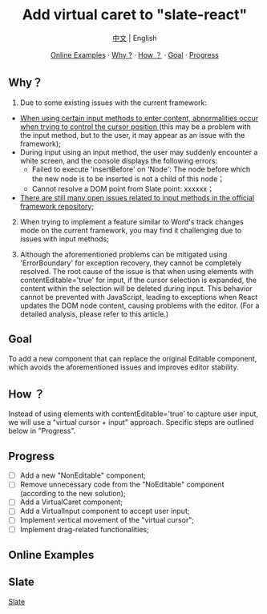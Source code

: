 <h1 align='center'>Add virtual caret to "slate-react"</h1>
<p  align='center'><a href='./Readme.md'>中文</a> | English</p>
<p  align='center'>
<a href='https://lin150.fun/spa/slate-virtual-cursor-demo/examples/virtual-cursor' target='_blank'>Online Examples</a> ·
<a href='#Why ?'>Why ?</a> ·
<a href='#How ？'>How ？</a> ·
<a href='#Goal'>Goal</a> ·
<a href='#Progress'>Progress</a>

</p>

## Why？

1. Due to some existing issues with the current framework:
<ul>
<li><a href='https://changlin-cn.github.io/some-problems/baiduIME.html' target="_blank">When using certain input methods to enter content, abnormalities occur when trying to control the cursor position </a>(this may be a problem with the input method, but to the user, it may appear as an issue with the framework);</li>
<li>
During input using an input method, the user may suddenly encounter a white screen, and the console displays the following errors:
<ul>
<li>Failed to execute 'insertBefore' on 'Node': The node before which the new node is to be inserted is not a child of this node；</li>
</li>
<li>Cannot resolve a DOM point from Slate point: xxxxxx；</li>
</ul>
</li>
<li><a href='https://github.com/ianstormtaylor/slate/issues?q=is%3Aissue+is%3Aopen+IME' target="_blank">There are still many open issues related to input methods in the official framework repository;</a></li>
</ul>

2. When trying to implement a feature similar to Word's track changes mode on the current framework, you may find it challenging due to issues with input methods;

3. Although the aforementioned problems can be mitigated using 'ErrorBoundary' for exception recovery, they cannot be completely resolved. The root cause of the issue is that when using elements with contentEditable='true' for input, if the cursor selection is expanded, the content within the selection will be deleted during input. This behavior cannot be prevented with JavaScript, leading to exceptions when React updates the DOM node content, causing problems with the editor. (For a detailed analysis, please refer to this article.)

## Goal

To add a new component that can replace the original Editable component, which avoids the aforementioned issues and improves editor stability.

## How ？

Instead of using elements with contentEditable='true' to capture user input, we will use a "virtual cursor + input" approach. Specific steps are outlined below in "Progress".

## Progress

- [ ] Add a new "NonEditable" component;
- [ ] Remove unnecessary code from the "NoEditable" component (according to the new solution);
- [ ] Add a VirtualCaret component;
- [ ] Add a VirtualInput component to accept user input;
- [ ] Implement vertical movement of the "virtual cursor";
- [ ] Implement drag-related functionalities;

## Online Examples

## Slate

[Slate](https://github.com/ianstormtaylor/slate)
